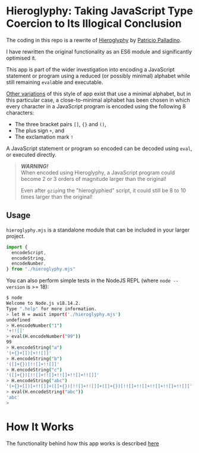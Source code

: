 # Hieroglyphy: Taking JavaScript Type Coercion to Its Illogical Conclusion

The coding in this repo is a rewrite of [Hieroglyphy](https://github.com/alcuadrado/hieroglyphy) by [Patricio Palladino](https://github.com/alcuadrado/).

I have rewritten the original functionality as an ES6 module and significantly optimised it.

This app is part of the wider investigation into encoding a JavaScript statement or program using a reduced (or possibly minimal) alphabet while still remaining `eval`able and executable.

[Other variations](https://github.com/aemkei/jsfuck) of this style of app exist that use a minimal alphabet, but in this particular case, a close-to-minimal alphabet has been chosen in which every character in a JavaScript program is encoded using the following 8 characters:

* The three bracket pairs `[]`, `{}` and `()`,
* The plus sign `+`, and
* The exclamation mark `!`

A JavaScript statement or program so encoded can be decoded using `eval`, or executed directly.

> ***WARNING!***<br>
> When encoded using Hieroglyphy, a JavaScript program could become 2 or 3 orders of magnitude larger than the original!
>
> Even after `gzip`ing the "hieroglyphied" script, it could still be 8 to 10 times larger than the original!

## Usage

`hieroglyphy.mjs` is a standalone module that can be included in your larger project.

```javascript
import {
  encodeScript,
  encodeString,
  encodeNumber,
} from "./hieroglyphy.mjs"
```

You can also perform simple tests in the NodeJS REPL (where `node --version` is >= 18):

```bash
$ node
Welcome to Node.js v18.14.2.
Type ".help" for more information.
> let H = await import('./hieroglyphy.mjs')
undefined
> H.encodeNumber("1")
'+!![]'
> eval(H.encodeNumber("99"))
99
> H.encodeString("a")
'(+{}+[])[+!![]]'
> H.encodeString("b")
'([]+{})[!![]+!![]]'
> H.encodeString("c")
'([]+{})[!![]+!![]+!![]+!![]+!![]]'
> H.encodeString("abc")
'(+{}+[])[+!![]]+([]+{})[!![]+!![]]+([]+{})[!![]+!![]+!![]+!![]+!![]]'
> eval(H.encodeString("abc"))
'abc'
>
```

# How It Works

The functionality behind how this app works is described [here](./docs/README.md)
